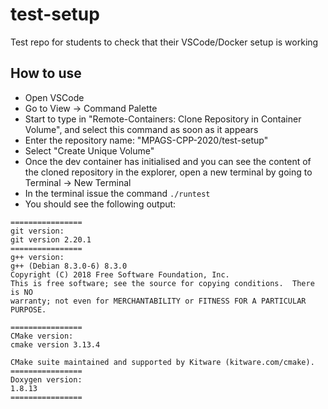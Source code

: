 # test-setup
Test repo for students to check that their VSCode/Docker setup is working

## How to use
* Open VSCode
* Go to View -> Command Palette
* Start to type in "Remote-Containers: Clone Repository in Container Volume", and select this command as soon as it appears
* Enter the repository name: "MPAGS-CPP-2020/test-setup"
* Select "Create Unique Volume"
* Once the dev container has initialised and you can see the content of the cloned repository in the explorer, open a new terminal by going to Terminal -> New Terminal
* In the terminal issue the command `./runtest`
* You should see the following output:
```
================
git version:
git version 2.20.1
================
g++ version:
g++ (Debian 8.3.0-6) 8.3.0
Copyright (C) 2018 Free Software Foundation, Inc.
This is free software; see the source for copying conditions.  There is NO
warranty; not even for MERCHANTABILITY or FITNESS FOR A PARTICULAR PURPOSE.

================
CMake version:
cmake version 3.13.4

CMake suite maintained and supported by Kitware (kitware.com/cmake).
================
Doxygen version:
1.8.13
================
```
